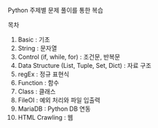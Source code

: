 Python 주제별 문제 풀이를 통한 복습

목차
1. Basic : 기초
2. String : 문자열
3. Control (if, while, for) : 조건문, 반복문 
4. Data Structure (List, Tuple, Set, Dict) : 자료 구조
5. regEx : 정규 표현식 
6. Function : 함수
7. Class : 클래스
8. FileOI : 예외 처리와 파일 입출력
9. MariaDB : Python DB 연동
10. HTML Crawling : 웹 
